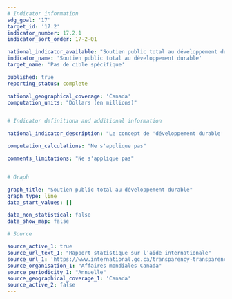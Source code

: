```yaml
---
# Indicator information
sdg_goal: '17'
target_id: '17.2'
indicator_number: 17.2.1
indicator_sort_order: 17-2-01

national_indicator_available: "Soutien public total au développement durable"
indicator_name: 'Soutien public total au développement durable'
target_name: 'Pas de cible spécifique'

published: true
reporting_status: complete

national_geographical_coverage: 'Canada'
computation_units: "Dollars (en millions)"


# Indicator definitiona and additional information

national_indicator_description: "Le concept de 'développement durable' est définit comme un développement apte à répondre aux besoins du présent sans compromettre la possibilité pour les générations à venir de satisfaire les leurs (definition de l'<em>UNESCO</em>). Le soutien public total au développement durable (TOSSD) englobe tous les flux de ressources officiellement soutenus visant à promouvoir le développement durable dans les pays en développement et à soutenir et relever les défis mondiaux. ([<em>Affaires mondiales Canada</em>](https://www.international.gc.ca/transparency-transparence/international-assistance-report-stat-rapport-aide-internationale/2019-2020.aspx?lang=fra#a1_7))"

computation_calculations: "Ne s'applique pas"

comments_limitations: "Ne s'applique pas"


# Graph

graph_title: "Soutien public total au développement durable"
graph_type: line
data_start_values: []

data_non_statistical: false
data_show_map: false

# Source

source_active_1: true
source_url_text_1: "Rapport statistique sur l’aide internationale"
source_url_1: 'https://www.international.gc.ca/transparency-transparence/international-assistance-report-stat-rapport-aide-internationale/index.aspx?lang=fra'
source_organisation_1: "Affaires mondiales Canada"
source_periodicity_1: "Annuelle"
source_geographical_coverage_1: 'Canada'
source_active_2: false
---
```

